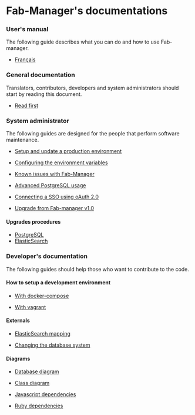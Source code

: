 # Fab-Manager's documentations

### User's manual
The following guide describes what you can do and how to use Fab-manager.
 - [Français](fr/guide_utilisation_fab_manager_v4.3.pdf)

### General documentation
Translators, contributors, developers and system administrators should start by reading this document.
- [Read first](../README.md)

### System administrator
The following guides are designed for the people that perform software maintenance.
- [Setup and update a production environment](production_readme.md)

- [Configuring the environment variables](environment.md)

- [Known issues with Fab-Manager](known-issues.md)

- [Advanced PostgreSQL usage](postgresql_readme.md)

- [Connecting a SSO using oAuth 2.0](sso_with_github.md)

- [Upgrade from Fab-manager v1.0](upgrade_v1.md)

#### Upgrades procedures
- [PostgreSQL](postgres_upgrade.md)
- [ElasticSearch](elastic_upgrade.md)


### Developer's documentation
The following guides should help those who want to contribute to the code.
#### How to setup a development environment
- [With docker-compose](development_readme.md)

- [With vagrant](virtual-machine.md)

#### Externals
- [ElasticSearch mapping](elasticsearch.md)

- [Changing the database system](postgresql_readme.md#using-another-dbms)

#### Diagrams
- [Database diagram](database.svg)

- [Class diagram](class-diagram.svg)

- [Javascript dependencies](js-modules-dependencies.svg)

- [Ruby dependencies](gem-dependencies.svg)